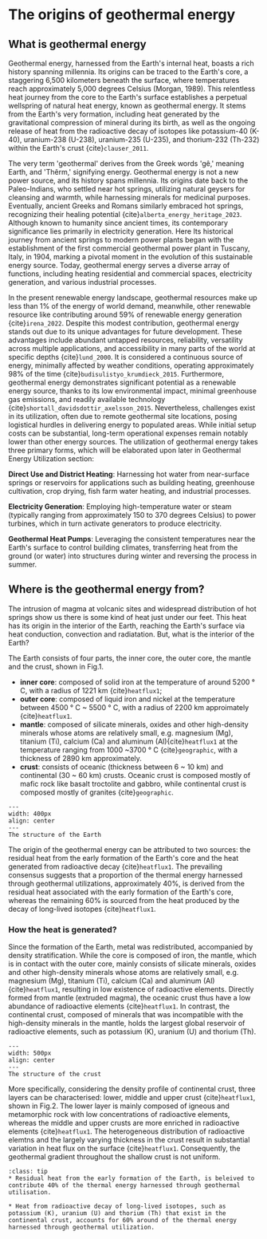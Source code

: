 # The origins of geothermal energy

## What is geothermal energy

Geothermal energy, harnessed from the Earth's internal heat, boasts a rich history spanning millennia. Its origins can be traced to the Earth's core, a staggering 6,500 kilometers beneath the surface, where temperatures reach approximately 5,000 degrees Celsius (Morgan, 1989). This relentless heat journey from the core to the Earth's surface establishes a perpetual wellspring of natural heat energy, known as geothermal energy. It stems from the Earth's very formation, including heat generated by the gravitational compression of mineral during its birth, as well as the ongoing release of heat from the radioactive decay of isotopes like potassium-40 (K-40), uranium-238 (U-238), uranium-235 (U-235), and thorium-232 (Th-232) within the Earth's crust {cite}`clauser_2011`.

The very term 'geothermal' derives from the Greek words 'gê,' meaning Earth, and 'Thêrm,' signifying energy. Geothermal energy is not a new power source, and its history spans millennia. Its origins date back to the Paleo-Indians, who settled near hot springs, utilizing natural geysers for cleansing and warmth, while harnessing minerals for medicinal purposes. Eventually, ancient Greeks and Romans similarly embraced hot springs, recognizing their healing potential {cite}`alberta_energy_heritage_2023`. Although known to humanity since ancient times, its contemporary significance lies primarily in electricity generation. Here Its historical journey from ancient springs to modern power plants began with the establishment of the first commercial geothermal power plant in Tuscany, Italy, in 1904, marking a pivotal moment in the evolution of this sustainable energy source. Today, geothermal energy serves a diverse array of functions, including heating residential and commercial spaces, electricity generation, and various industrial processes.

In the present renewable energy landscape, geothermal resources make up less than 1% of the energy of world demand, meanwhile, other renewable resource like contributing around 59% of renewable energy generation {cite}`irena_2022`. Despite this modest contribution, geothermal energy stands out due to its unique advantages for future development. These advantages include abundant untapped resources, reliability, versatility across multiple applications, and accessibility in many parts of the world at specific depths {cite}`lund_2000`. It is considered a continuous source of energy, minimally affected by weather conditions, operating approximately 98% of the time {cite}`budisulistyo_krumdieck_2015`. Furthermore, geothermal energy demonstrates significant potential as a renewable energy source, thanks to its low environmental impact, minimal greenhouse gas emissions, and readily available technology {cite}`shortall_davidsdottir_axelsson_2015`. Nevertheless, challenges exist in its utilization, often due to remote geothermal site locations, posing logistical hurdles in delivering energy to populated areas. While initial setup costs can be substantial, long-term operational expenses remain notably lower than other energy sources.
The utilization of geothermal energy takes three primary forms, which will be elaborated upon later in Geothermal Energy Utilization section:

**Direct Use and District Heating**: Harnessing hot water from near-surface springs or reservoirs for applications such as building heating, greenhouse cultivation, crop drying, fish farm water heating, and industrial processes.

**Electricity Generation**: Employing high-temperature water or steam (typically ranging from approximately 150 to 370 degrees Celsius) to power turbines, which in turn activate generators to produce electricity.

**Geothermal Heat Pumps**: Leveraging the consistent temperatures near the Earth's surface to control building climates, transferring heat from the ground (or water) into structures during winter and reversing the process in summer.



## Where is the geothermal energy from?
The intrusion of magma at volcanic sites and widespread distribution of hot springs show us there is some kind of heat just under our feet. This heat has its origin in the interior of the Earth, reaching the Earth's surface via heat conduction, convection and radiatation. But, what is the interior of the Earth?

The Earth consists of four parts, the inner core, the outer core, the mantle and the crust, shown in Fig.1.
 * **inner core**: composed of solid iron at the temperature of around 5200 &deg; C,  with a radius of 1221 km {cite}`heatflux1`;
 * **outer core**: composed of liquid iron and nickel at the temperature between 4500 &deg; C ~ 5500 &deg; C, with a radius of 2200 km approimately {cite}`heatflux1`.
 * **mantle**: composed of silicate minerals, oxides and other high-density minerals whose atoms are relatively small, e.g. magnesium (Mg), titanium (Ti), calcium (Ca) and aluminum (Al){cite}`heatflux1` at the temperature ranging from 1000 ~3700 &deg; C {cite}`geographic`, with a thickness of 2890 km approximately.
 * **crust**: consists of oceanic (thickness between 6 ~ 10 km) and continental (30 ~ 60 km) crusts. Oceanic crust is composed mostly of mafic rock like basalt troctolite and gabbro, while continental crust is composed mostly of granites {cite}`geographic`.

```{figure} ../GeothermalEnergy/Origin_pictures/Earth_structure.png
---
width: 400px
align: center
---
The structure of the Earth
```

The origin of the geothermal energy can be attributed to two sources: the residual heat from the early formation of the Earth's core and the heat generated from radioactive decay {cite}`heatflux1`. The prevailing consensus suggests that a proportion of the thermal energy harnessed through geothermal utilizations, approximately 40%, is derived from the residual heat associated with the early formation of the Earth's core, whereas the remaining 60% is sourced from the heat produced by the decay of long-lived isotopes {cite}`heatflux1`.


### How the heat is generated?
Since the formation of the Earth, metal was redistributed, accompanied by density stratification. While the core is composed of iron, the mantle, which is in contact with the outer core, mainly consists of silicate minerals, oxides and other high-density minerals whose atoms are relatively small, e.g. magnesium (Mg), titanium (Ti), calcium (Ca) and aluminum (Al){cite}`heatflux1`, resulting in low existence of radioactive elements. Directly formed from mantle (extruded magma), the oceanic crust  thus have a low abundance of radioactive elements {cite}`heatflux1`. In contrast, the continental crust, composed of minerals that was incompatible with the high-density minerals in the mantle, holds the largest global reservoir of radioactive elements, such as potassium (K), uranium (U) and thorium (Th). 

```{figure} ../GeothermalEnergy/Origin_pictures/crust.png
---
width: 500px
align: center
---
The structure of the crust
```

More specifically, considering the density profile of continental crust, three layers can be characterised: lower, middle and upper crust {cite}`heatflux1`, shown in Fig.2. The lower layer is mainly composed of igneous and metamorphic rock with low concentrations of radioactive elements, whereas the middle and upper crusts are more enriched in radioactive elements {cite}`heatflux1`. The heterogeneous distribution of radioactive elemtns and the largely varying thickness in the crust result in substantial variation in heat flux on the surface {cite}`heatflux1`. Consequently, the geothermal gradient throughout the shallow crust is not uniform.


`````{admonition} The geothermal heat source 
:class: tip
* Residual heat from the early formation of the Earth, is beleived to contribute 40% of the thermal energy harnessed through geothermal utilisation.

* Heat from radioactive decay of long-lived isotopes, such as potassium (K), uranium (U) and thorium (Th) that exist in the continental crust, accounts for 60% around of the thermal energy harnessed through geothermal utilization.

`````

